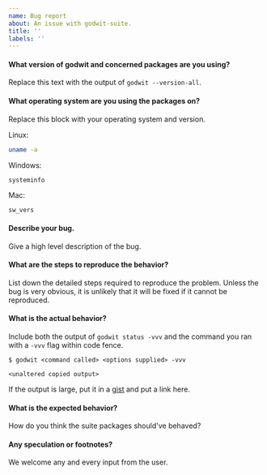```yaml
---
name: Bug report
about: An issue with godwit-suite.
title: ''
labels: ''
---
```



#### What version of godwit and concerned packages are you using?

Replace this text with the output of `godwit --version-all`.

#### What operating system are you using the packages on?

Replace this block with your operating system and version.

Linux:
```bash
uname -a
```
Windows:
```batch
systeminfo
```
Mac:
```zsh
sw_vers
```

#### Describe your bug.

Give a high level description of the bug.

#### What are the steps to reproduce the behavior?

List down the detailed steps required to reproduce the problem. Unless the bug is very obvious, it is unlikely that it will be fixed if it cannot be reproduced.

#### What is the actual behavior?

Include both the output of `godwit status -vvv` and the command you ran with a `-vvv` flag within code fence.

  ```
  $ godwit <command called> <options supplied> -vvv

  <unaltered copied output>
  ```

If the output is large, put it in a [gist](https://gist.github.com/) and put a link here.

#### What is the expected behavior?

How do you think the suite packages should've behaved?

#### Any speculation or footnotes?

We welcome any and every input from the user.
